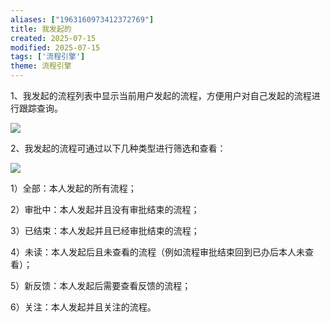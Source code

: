 ```yaml
---
aliases: ["1963160973412372769"]
title: 我发起的
created: 2025-07-15
modified: 2025-07-15
tags: ['流程引擎']
theme: 流程引擎
---
```


1、我发起的流程列表中显示当前用户发起的流程，方便用户对自己发起的流程进行跟踪查询。

![](1de2311b257a056d699dbd3814602b08.jpg)

2、我发起的流程可通过以下几种类型进行筛选和查看：

![](c44231fa63e45facbcf1690498dd0f97.jpg)

1）全部：本人发起的所有流程；

2）审批中：本人发起并且没有审批结束的流程；

3）已结束：本人发起并且已经审批结束的流程；

4）未读：本人发起后且未查看的流程（例如流程审批结束回到已办后本人未查看）；

5）新反馈：本人发起后需要查看反馈的流程；

6）关注：本人发起并且关注的流程。